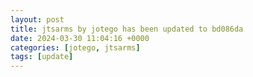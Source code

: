 ```yaml
---
layout: post
title: jtsarms by jotego has been updated to bd086da
date: 2024-03-30 11:04:16 +0000
categories: [jotego, jtsarms]
tags: [update]
---
```


